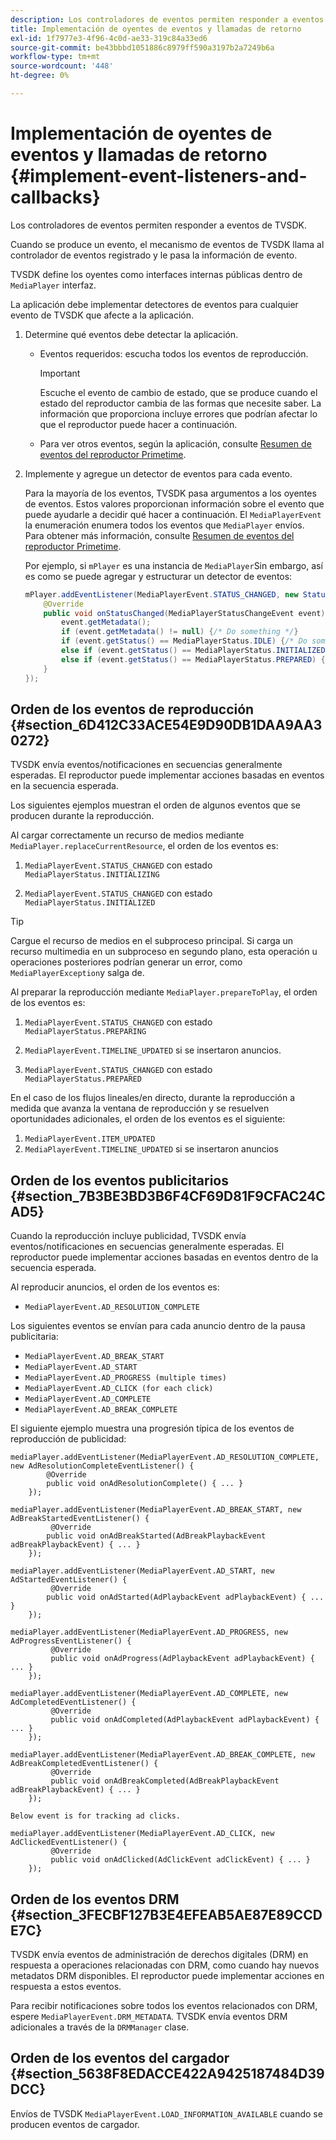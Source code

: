 ```yaml
---
description: Los controladores de eventos permiten responder a eventos de TVSDK.
title: Implementación de oyentes de eventos y llamadas de retorno
exl-id: 1f7977e3-4f96-4c0d-ae33-319c84a33ed6
source-git-commit: be43bbbd1051886c8979ff590a3197b2a7249b6a
workflow-type: tm+mt
source-wordcount: '448'
ht-degree: 0%

---
```


# Implementación de oyentes de eventos y llamadas de retorno  {#implement-event-listeners-and-callbacks}

Los controladores de eventos permiten responder a eventos de TVSDK.

Cuando se produce un evento, el mecanismo de eventos de TVSDK llama al controlador de eventos registrado y le pasa la información de evento.

TVSDK define los oyentes como interfaces internas públicas dentro de `MediaPlayer` interfaz.

La aplicación debe implementar detectores de eventos para cualquier evento de TVSDK que afecte a la aplicación.

1. Determine qué eventos debe detectar la aplicación.

   * Eventos requeridos: escucha todos los eventos de reproducción.

      >[!IMPORTANT]
      >
      >Escuche el evento de cambio de estado, que se produce cuando el estado del reproductor cambia de las formas que necesite saber. La información que proporciona incluye errores que podrían afectar lo que el reproductor puede hacer a continuación.

   * Para ver otros eventos, según la aplicación, consulte  [Resumen de eventos del reproductor Primetime](../../android-3x-events-notifications/events-summary/android-3x-events-summary.md).

1. Implemente y agregue un detector de eventos para cada evento.

   Para la mayoría de los eventos, TVSDK pasa argumentos a los oyentes de eventos. Estos valores proporcionan información sobre el evento que puede ayudarle a decidir qué hacer a continuación. El `MediaPlayerEvent` la enumeración enumera todos los eventos que `MediaPlayer` envíos. Para obtener más información, consulte  [Resumen de eventos del reproductor Primetime](../../android-3x-events-notifications/events-summary/android-3x-events-summary.md).

   Por ejemplo, si `mPlayer` es una instancia de `MediaPlayer`Sin embargo, así es como se puede agregar y estructurar un detector de eventos:

   ```java
   mPlayer.addEventListener(MediaPlayerEvent.STATUS_CHANGED, new StatusChangeEventListener() { 
       @Override 
       public void onStatusChanged(MediaPlayerStatusChangeEvent event) { 
           event.getMetadata(); 
           if (event.getMetadata() != null) {/* Do something */} 
           if (event.getStatus() == MediaPlayerStatus.IDLE) {/* Do something */} 
           else if (event.getStatus() == MediaPlayerStatus.INITIALIZED) {/* Do something */} 
           else if (event.getStatus() == MediaPlayerStatus.PREPARED) {/* Do something */} 
       } 
   }); 
   ```

## Orden de los eventos de reproducción {#section_6D412C33ACE54E9D90DB1DAA9AA30272}

TVSDK envía eventos/notificaciones en secuencias generalmente esperadas. El reproductor puede implementar acciones basadas en eventos en la secuencia esperada.

Los siguientes ejemplos muestran el orden de algunos eventos que se producen durante la reproducción.

Al cargar correctamente un recurso de medios mediante `MediaPlayer.replaceCurrentResource`, el orden de los eventos es:

1. `MediaPlayerEvent.STATUS_CHANGED` con estado `MediaPlayerStatus.INITIALIZING`

1. `MediaPlayerEvent.STATUS_CHANGED` con estado `MediaPlayerStatus.INITIALIZED`

>[!TIP]
>
>Cargue el recurso de medios en el subproceso principal. Si carga un recurso multimedia en un subproceso en segundo plano, esta operación u operaciones posteriores podrían generar un error, como `MediaPlayerException`y salga de.

Al preparar la reproducción mediante `MediaPlayer.prepareToPlay`, el orden de los eventos es:

1. `MediaPlayerEvent.STATUS_CHANGED` con estado `MediaPlayerStatus.PREPARING`

1. `MediaPlayerEvent.TIMELINE_UPDATED` si se insertaron anuncios.
1. `MediaPlayerEvent.STATUS_CHANGED` con estado `MediaPlayerStatus.PREPARED`

En el caso de los flujos lineales/en directo, durante la reproducción a medida que avanza la ventana de reproducción y se resuelven oportunidades adicionales, el orden de los eventos es el siguiente:

1. `MediaPlayerEvent.ITEM_UPDATED`
1. `MediaPlayerEvent.TIMELINE_UPDATED` si se insertaron anuncios

## Orden de los eventos publicitarios {#section_7B3BE3BD3B6F4CF69D81F9CFAC24CAD5}

Cuando la reproducción incluye publicidad, TVSDK envía eventos/notificaciones en secuencias generalmente esperadas. El reproductor puede implementar acciones basadas en eventos dentro de la secuencia esperada.

Al reproducir anuncios, el orden de los eventos es:

* `MediaPlayerEvent.AD_RESOLUTION_COMPLETE`

Los siguientes eventos se envían para cada anuncio dentro de la pausa publicitaria:

* `MediaPlayerEvent.AD_BREAK_START`
* `MediaPlayerEvent.AD_START`
* `MediaPlayerEvent.AD_PROGRESS (multiple times)`
* `MediaPlayerEvent.AD_CLICK (for each click)`
* `MediaPlayerEvent.AD_COMPLETE`
* `MediaPlayerEvent.AD_BREAK_COMPLETE`

El siguiente ejemplo muestra una progresión típica de los eventos de reproducción de publicidad:

```
mediaPlayer.addEventListener(MediaPlayerEvent.AD_RESOLUTION_COMPLETE, new AdResolutionCompleteEventListener() { 
        @Override 
        public void onAdResolutionComplete() { ... } 
    }); 
 
mediaPlayer.addEventListener(MediaPlayerEvent.AD_BREAK_START, new AdBreakStartedEventListener() { 
         @Override 
        public void onAdBreakStarted(AdBreakPlaybackEvent adBreakPlaybackEvent) { ... } 
    }); 
 
mediaPlayer.addEventListener(MediaPlayerEvent.AD_START, new AdStartedEventListener() { 
         @Override 
        public void onAdStarted(AdPlaybackEvent adPlaybackEvent) { ... } 
    }); 
 
mediaPlayer.addEventListener(MediaPlayerEvent.AD_PROGRESS, new AdProgressEventListener() { 
         @Override 
         public void onAdProgress(AdPlaybackEvent adPlaybackEvent) { ... } 
    }); 
 
mediaPlayer.addEventListener(MediaPlayerEvent.AD_COMPLETE, new AdCompletedEventListener() { 
         @Override 
         public void onAdCompleted(AdPlaybackEvent adPlaybackEvent) { ... } 
    }); 
 
mediaPlayer.addEventListener(MediaPlayerEvent.AD_BREAK_COMPLETE, new AdBreakCompletedEventListener() { 
         @Override 
         public void onAdBreakCompleted(AdBreakPlaybackEvent adBreakPlaybackEvent) { ... } 
    }); 
 
Below event is for tracking ad clicks. 
 
mediaPlayer.addEventListener(MediaPlayerEvent.AD_CLICK, new AdClickedEventListener() { 
         @Override 
         public void onAdClicked(AdClickEvent adClickEvent) { ... } 
    });
```

## Orden de los eventos DRM {#section_3FECBF127B3E4EFEAB5AE87E89CCDE7C}

TVSDK envía eventos de administración de derechos digitales (DRM) en respuesta a operaciones relacionadas con DRM, como cuando hay nuevos metadatos DRM disponibles. El reproductor puede implementar acciones en respuesta a estos eventos.

Para recibir notificaciones sobre todos los eventos relacionados con DRM, espere `MediaPlayerEvent.DRM_METADATA`. TVSDK envía eventos DRM adicionales a través de la `DRMManager` clase.

## Orden de los eventos del cargador {#section_5638F8EDACCE422A9425187484D39DCC}

Envíos de TVSDK `MediaPlayerEvent.LOAD_INFORMATION_AVAILABLE` cuando se producen eventos de cargador.
